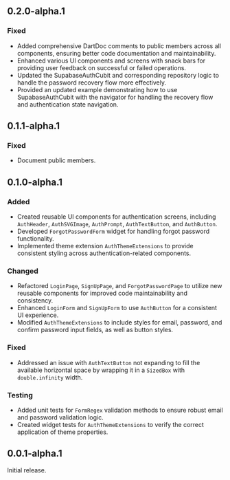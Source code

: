 ## 0.2.0-alpha.1

### Fixed
- Added comprehensive DartDoc comments to public members across all components, ensuring better code documentation and maintainability.
- Enhanced various UI components and screens with snack bars for providing user feedback on successful or failed operations.
- Updated the SupabaseAuthCubit and corresponding repository logic to handle the password recovery flow more effectively.
- Provided an updated example demonstrating how to use SupabaseAuthCubit with the navigator for handling the recovery flow and authentication state navigation.

## 0.1.1-alpha.1

### Fixed
- Document public members.

## 0.1.0-alpha.1

### Added
- Created reusable UI components for authentication screens, including `AuthHeader`, `AuthSVGImage`, `AuthPrompt`, `AuthTextButton`, and `AuthButton`.
- Developed `ForgotPasswordForm` widget for handling forgot password functionality.
- Implemented theme extension `AuthThemeExtensions` to provide consistent styling across authentication-related components.

### Changed
- Refactored `LoginPage`, `SignUpPage`, and `ForgotPasswordPage` to utilize new reusable components for improved code maintainability and consistency.
- Enhanced `LoginForm` and `SignUpForm` to use `AuthButton` for a consistent UI experience.
- Modified `AuthThemeExtensions` to include styles for email, password, and confirm password input fields, as well as button styles.

### Fixed
- Addressed an issue with `AuthTextButton` not expanding to fill the available horizontal space by wrapping it in a `SizedBox` with `double.infinity` width.

### Testing
- Added unit tests for `FormRegex` validation methods to ensure robust email and password validation logic.
- Created widget tests for `AuthThemeExtensions` to verify the correct application of theme properties.

## 0.0.1-alpha.1

Initial release.
